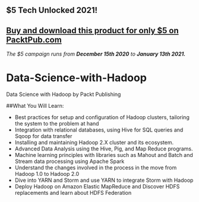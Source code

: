 ## $5 Tech Unlocked 2021!
[Buy and download this product for only $5 on PacktPub.com](https://www.packtpub.com/)
-----
*The $5 campaign         runs from __December 15th 2020__ to __January 13th 2021.__*

# Data-Science-with-Hadoop
Data Science with Hadoop by Packt Publishing

##What You Will Learn:
*	Best practices for setup and configuration of Hadoop clusters, tailoring the system to the problem at hand
*	Integration with relational databases, using Hive for SQL queries and Sqoop for data transfer
*	Installing and maintaining Hadoop 2.X cluster and its ecosystem.
*	Advanced Data Analysis using the Hive, Pig, and Map Reduce programs.
*	Machine learning principles with libraries such as Mahout and Batch and Stream data processing using Apache Spark
*	Understand the changes involved in the process in the move from Hadoop 1.0 to Hadoop 2.0
*	Dive into YARN and Storm and use YARN to integrate Storm with Hadoop
*	Deploy Hadoop on Amazon Elastic MapReduce and Discover HDFS replacements and learn about HDFS Federation
